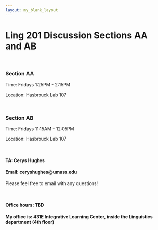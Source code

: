 ```yaml
---
layout: my_blank_layout
---
```

<h1> Ling 201 Discussion Sections AA and AB </h1>
<br>


<h3> Section AA </h3>
<p> Time: Fridays 1:25PM - 2:15PM</p>
<p> Location: Hasbrouck Lab 107</p>
<br>

<h3> Section AB </h3>
<p> Time: Fridays 11:15AM - 12:05PM</p>
<p> Location: Hasbrouck Lab 107</p>
<br>

<h4> TA: Cerys Hughes </h4>
<h4> Email: ceryshughes@umass.edu </h4>
<p>Please feel free to email with any questions!</p>
<br>

<h4> Office hours: TBD </h4>
<h4> My office is: 431E Integrative Learning Center, inside the Linguistics department (4th floor) </h4>



